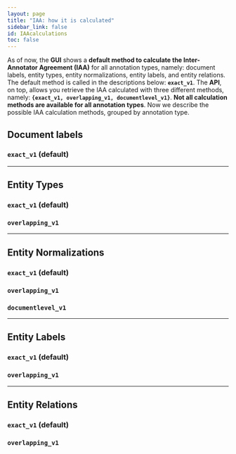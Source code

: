 ```yaml
---
layout: page
title: "IAA: how it is calculated"
sidebar_link: false
id: IAAcalculations
toc: false
---
```


As of now, the **GUI** shows a **default method to calculate the Inter-Annotator Agreement (IAA)** for all annotation types, namely: document labels, entity types, entity normalizations, entity labels, and entity relations. The default method is called in the descriptions below: **`exact_v1`**. The **API**, on top, allows you retrieve the IAA calculated with three different methods, namely: **`{exact_v1, overlapping_v1, documentlevel_v1}`**. **Not all calculation methods are available for all annotation types**. Now we describe the possible IAA calculation methods, grouped by annotation type.

## Document labels

### `exact_v1` (default)

---

## Entity Types

### `exact_v1` (default)

### `overlapping_v1`

---

## Entity Normalizations

### `exact_v1` (default)

### `overlapping_v1`

### `documentlevel_v1`

---

## Entity Labels

### `exact_v1` (default)

### `overlapping_v1`

---

## Entity Relations

### `exact_v1` (default)

### `overlapping_v1`
